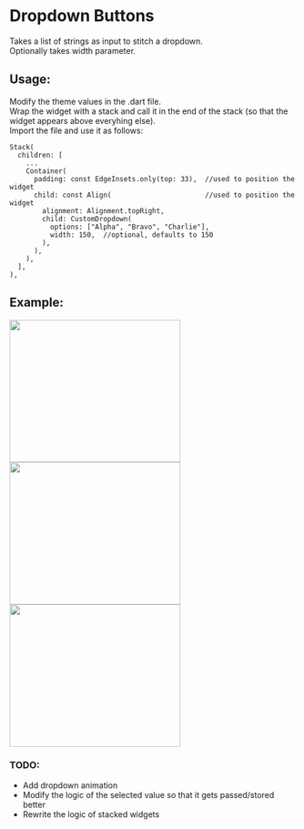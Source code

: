 # Dropdown Buttons
Takes a list of strings as input to stitch a dropdown.    
Optionally takes width parameter.
## Usage:
Modify the theme values in the .dart file.    
Wrap the widget with a stack and  call it in the end of the stack (so that the widget appears above everyhing else).    
Import the file and use it as follows:   
```
Stack(
  children: [
    ...
    Container(
      padding: const EdgeInsets.only(top: 33),  //used to position the widget
      child: const Align(                       //used to position the widget
        alignment: Alignment.topRight,
        child: CustomDropdown(
          options: ["Alpha", "Bravo", "Charlie"],
          width: 150,  //optional, defaults to 150
        ),
      ),
    ),
  ],
),
```
## Example:
<img src="https://github.com/SlothSpunky77/dropdown-buttons/assets/94778190/97cfff72-e11e-4973-af15-93234a85cda5" width="300" height="250">
<img src="https://github.com/SlothSpunky77/dropdown-buttons/assets/94778190/f9290496-17c5-49e6-81ef-fea5a6132bb8" width="300" height="250">
<img src="https://github.com/SlothSpunky77/dropdown-buttons/assets/94778190/80555511-3432-47f2-9f88-c79be25bed4f" width="300" height="250">

### TODO:
- Add dropdown animation
- Modify the logic of the selected value so that it gets passed/stored better
- Rewrite the logic of stacked widgets
